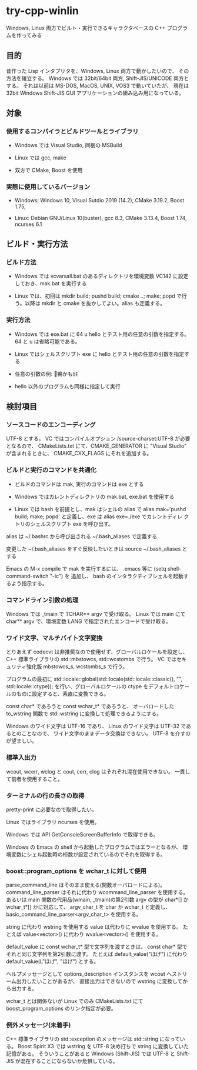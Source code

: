 # try-cpp-winlin

Windows, Linux 両方でビルト・実行できるキャラクタベースの C++ プログラムを作ってみる

## 目的

昔作った Lisp インタプリタを、Windows, Linux 両方で動かしたいので、
その方法を確立する。
Windows では 32bit/64bit 両方, Shift-JIS/UNICODE 両方とする。
それは以前は MS-DOS, MacOS, UNIX, VOS3 で動いていたが、
現在は 32bit Windows Shift-JIS GUI アプリケーションの組み込み用になっている。


## 対象

### 使用するコンパイラとビルドツールとライブラリ

* Windows では Visual Studio, 同梱の MSBuild

* Linux では gcc, make

* 双方で CMake, Boost を使用


### 実際に使用しているバージョン

* Windows: Windows 10, Visual Sutdio 2019 (14.2), CMake 3.19.2, Boost 1.75,

* Linux: Debian GNU/Linux 10(buster), gcc 8.3, CMake 3.13.4, Boost 1.74, ncurses 6.1


## ビルド・実行方法

### ビルド方法

* Windows では vcvarsall.bat のあるディレクトリを環境変数 VC142 に設定しておき、mak.bat を実行する

* Linux では、初回は mkdir build; pushd build; cmake ..; make; popd で行う。以降は mkdir と cmake を抜かしてよい。alias も定義する。


### 実行方法

* Windows では exe.bat に 64 u hello とテスト用の任意の引数を指定する。64 と u は省略可能である。

* Linux ではシェルスクリプト exe に hello とテスト用の任意の引数を指定する

* 任意の引数の例: 🦆鴨かもｶﾓ

* hello 以外のプログラムも同様に指定して実行


## 検討項目

### ソースコードのエンコーディング

UTF-8 とする。
VC ではコンパイルオプション /source-charset:UTF-8 が必要となるので、
CMakeLists.txt にて、CMAKE_GENERATOR に "Visual Studio" が含まれるときに、
CMAKE_CXX_FLAGS にそれを追加する。


### ビルドと実行のコマンドを共通化

* ビルドのコマンドは mak, 実行のコマンドは exe とする

* Windows ではカレントディレクトリの mak.bat, exe.bat を使用する

* Linux では bash を前提とし、mak はシェルの alias で alias mak='pushd
  build; make; popd' と定義し、exe は alias exe=./exe でカレントディレ
  クトリのシェルスクリプト exe を呼び出す。

alias は ~/.bashrc から呼び出される ~/.bash_aliases で定義する

変更した ~/.bash_aliases をすぐ反映したいときは source ~/.bash_aliases とする

Emacs の M-x compile で mak を実行するには、
.emacs 等に (setq shell-command-switch "-ic") を 追加し、
bash のインタラクティブシェルを起動するよう指示する。


### コマンドライン引数の処理

Windows では _tmain で TCHAR** argv で受け取る。
Linux では main にて char** argv で、環境変数 LANG で指定されたエンコードで受け取る。


### ワイド文字、マルチバイト文字変換

とりあえず codecvt は非推奨なので使用せず、グローバルロケールを設定し、
C++ 標準ライブラリの std::mbstowcs, std::wcstombs で行う。
VC ではセキュリティ強化版 mbstowcs_s, wcstombs_s で行う。

プログラムの最初に
std::locale::global(std::locale(std::locale::classic(), "", std::locale::ctype));
を行い、グローバルロケールの ctype をデフォルトロケールのものに設定すると、素直に変換できる。

const char* であろうと const wchar_t* であろうと、
オーバロードした to_wstring 関数で std::wstring に変換して処理できるようにする。

Windows のワイド文字は UTF-16 であり、
Linux のワイド文字は UTF-32 であるとのことなので、
ワイド文字のままデータ交換はできない。
UTF-8 を介すのが望ましい。


### 標準入出力

wcout, wcerr, wclog と cout, cerr, clog はそれぞれ混在使用できない。
一貫して前者を使用すること。


### ターミナルの行の長さの取得

pretty-print に必要なので取得したい。

Linux ではライブラリ ncurses を使用。

Windows では API GetConsoleScreenBufferInfo で取得できる。

Windows の Emacs の shell から起動したプログラムではエラーとなるが、
環境変数にシェル起動時の桁数が設定されているのでそれを取得する。


### boost::program_options を wchar_t に対して使用

parse_command_line はそのまま使える(関数オーバロードによる)。
command_line_parser はそれに代わり wcommand_line_parser を使用する。
あるいは main 関数の代用品(wmain, _tmain)の第2引数 argv の型が char*[] か wchar_t*[] かに対応して、
argv_char_t を char か wchar_t と定義し、
basic_command_line_parser<argv_char_t> を使用する。

string に代わり wstring を使用する value は代わりに wvalue を使用する。
たとえば value<vector<string>>() に代わり wvalue<vector<wstring>>() を使用する。

default_value に const wchar_t* 型で文字列を渡すときは、
const char* 型でそれと同じ文字列を第2引数に渡す。
たとえば default_value("ほげ") に代わり default_value(L"ほげ", "ほげ") とする。

ヘルプメッセージとして options_description インスタンスを wcout へストリーム出力したいことがあるが、
直接出力はできないので wstring に変換してから出力する。

wchar_t とは関係ないが Linux でのみ CMakeLists.txt にて boost_program_options のリンク指定が必要。


### 例外メッセージ(未着手)

C++ 標準ライブラリの std::exception のメッセージは std::string になっている。
Boost Spirit X3 では wstring を UTF-8 決め打ちで string に変換していた記憶がある。
そういうことがあると Windows (Shift-JIS) では
UTF-8 と Shift-JIS が混在することにならないか危惧している。
